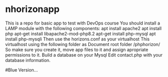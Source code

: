 # nhorizonapp
This is a repo for basic app to test with DevOps course
You should install a LAMP module with the following components:
apt install apache2
apt install php
apt-get install libapache2-mod-php8.2
apt-get install php-mysql
apt install php-mysqli
Then use the horizons.conf as your virtualhost
This virtualhost using the following folder as Document root folder
/phphorizon/
So make sure you create it, move app files to it and assign apropriate permissions to it.
Build a database on your Mysql
Edit contact.php with your database information.

#Blue Version...



